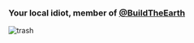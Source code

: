 ### Your local idiot, member of [@BuildTheEarth](https://github.com/BuildTheEarth)

![trash](https://github-readme-stats.vercel.app/api?username=XboxBedrock&count_private=true&show_icons=true&theme=vision-friendly-dark)
